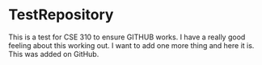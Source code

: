 # TestRepository
This is a test for CSE 310 to ensure GITHUB works.  I have a really good feeling about this working out. I want to add one more thing and here it is. This was added on GitHub.
